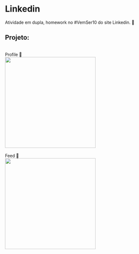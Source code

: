 # Linkedin

Atividade em dupla, homework no #VemSer10 do site Linkedin. 💙

## Projeto:


<br>
Profile 📌 <br>
<img height="300px" src="https://i.imgur.com/Buslzuu.png"> <br>
<br>
Feed 📌 <br>
<img height="300px" src="https://i.imgur.com/ZbeP2me.png"> <br>
<br>

